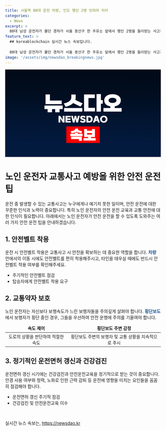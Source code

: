 ```yaml
---
title: 서울역 80대 운전 차량, 인도 행인 2명 잇따라 치어
categories:
  - News
excerpt: >
  80대 남성 운전자가 몰던 경차가 서울 용산구 한 주유소 앞에서 행인 2명을 들이받는 사고가 발생했다. 차는 편도 3차선 도로에서 주유소 쪽으로 방향을 틀어 행인 1명을 치고 20m를 이동한 뒤 다른 행인 1명을 치고 벽을 들이받아 멈췄다. 사고 경위에 대한 추가 조사가 진행 중이다.
feature_text: >
  ## koreablockchain 실시간 뉴스 속보입니다.

  80대 남성 운전자가 몰던 경차가 서울 용산구 한 주유소 앞에서 행인 2명을 들이받는 사고가 발생했다. 차는 편도 3차선 도로에서 주유소 쪽으로 방향을 틀어 행인 1명을 치고 20m를 이동한 뒤 다른 행인 1명을 치고 벽을 들이받아 멈췄다. 사고 경위에 대한 추가 조사가 진행 중이다.
image: '/assets/img/newsdao_breakingnews.jpg'
---
```


<p><img src="/assets/img/newsdao_breakingnews.jpg" alt="koreablockchain 속보" /></p>

<h1>노인 운전자 교통사고 예방을 위한 안전 운전 팁</h1>

<p data-ke-size="size16"></p>

<p>운전 중 발생할 수 있는 교통사고는 누구에게나 예기치 못한 일이며, 안전 운전에 대한 꾸준한 인식과 노력이 중요합니다. 특히 노인 운전자의 안전 운전 교육과 교통 안전에 대한 인식이 필요합니다. 아래에서는 노인 운전자가 안전 운전을 할 수 있도록 도와주는 여러 가지 안전 운전 팁을 안내하겠습니다.</p>

<h2 data-ke-size="size24">1. 안전벨트 착용</h2>

<p>운전 시 안전벨트 착용은 교통사고 시 안전을 확보하는 데 중요한 역할을 합니다. <b><span style="color: #1a5490;">차량</span></b> 안에서의 이동 시에도 안전벨트를 편히 착용해주시고, 타인을 태우실 때에도 반드시 안전벨트 착용 여부를 확인해주세요.</p>

<ul>
<li>주기적인 안전벨트 점검</li>
<li>탑승자에게 안전벨트 착용 요구</li>
</ul>

<h2 data-ke-size="size24">2. 교통약자 보호</h2>

<p>노인 운전자는 자신보다 보행속도가 느린 보행자들을 주의깊게 살펴야 합니다. <b><span style="color: #1a5490;">횡단보도</span></b>에서 보행자가 횡단 중인 경우, 그들을 우선하여 안전 운행에 주의를 기울여야 합니다.</p>

<table>
<thead>
<tr>
<td style="text-align: center; height: 17px;"><b>속도 제어</b></td>
<td style="text-align: center; height: 17px;"><b>횡단보도 주변 감정</b></td>
</tr>
</thead>
<tbody>
<tr>
<td style="text-align: center; height: 17px;">도로의 상황을 판단하여 적절한 속도</td>
<td style="text-align: center; height: 17px;">횡단보도 주변의 보행자 및 교통 상황을 지속적으로 주시</td>
</tr>
</tbody>
</table>

<h2 data-ke-size="size24">3. 정기적인 운전면허 갱신과 건강검진</h2>

<p>운전면허 갱신 시기에는 건강검진과 안전운전교육을 정기적으로 받는 것이 중요합니다. 안경 사용 여부와 청력, 노화로 인한 근력 감퇴 등 운전에 영향을 미치는 요인들을 꼼꼼히 점검해야 합니다.</p>

<ul>
<li>운전면허 갱신 주기적 점검</li>
<li>건강검진 및 안전운전교육 이수</li>
</ul>

<p data-ke-size="size16">&nbsp;</p>
실시간 뉴스 속보는, <a href="https://newsdao.kr" rel="dofollow">https://newsdao.kr</a>


